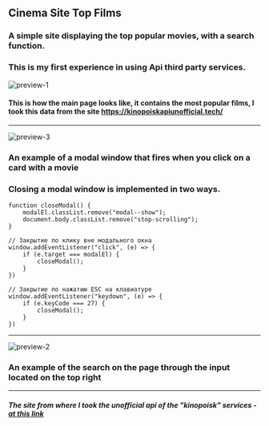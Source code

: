 ## Cinema Site Top Films
### А simple site displaying the top popular movies, with a search function.
### This is my first experience in using Api third party services.
![preview-1](https://i.ibb.co/g3NqfbJ/Screenshot-1.png)
#### This is how the main page looks like, it contains the most popular films, I took this data from the site https://kinopoiskapiunofficial.tech/
___
![preview-3](https://i.ibb.co/8BjvV6F/Screenshot-3.png)
### An example of a modal window that fires when you click on a card with a movie
### Closing a modal window is implemented in two ways.
```
function closeModal() {
    modalEl.classList.remove("modal--show");
    document.body.classList.remove("stop-scrolling");
}

// Закрытие по клику вне модального окна
window.addEventListener("click", (e) => {
    if (e.target === modalEl) {
        closeModal();
    }
})

// Закрытие по нажатию ESC на клавиатуре
window.addEventListener("keydown", (e) => {
    if (e.keyCode === 27) {
        closeModal();
    }
})
```
___
![preview-2](https://i.ibb.co/3p0jC3F/2.png)
### An example of the search on the page through the input located on the top right
___
#### *The site from where I took the unofficial api of the "kinopoisk" services - [at this link](https://kinopoiskapiunofficial.tech/)*
